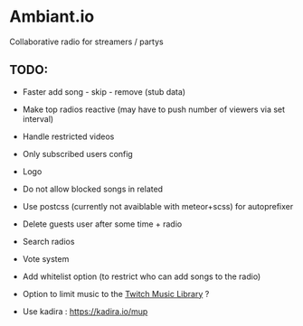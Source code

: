 # Ambiant.io
Collaborative radio for streamers / partys

## TODO:

* Faster add song - skip - remove (stub data)
* Make top radios reactive (may have to push number of viewers via set interval)
* Handle restricted videos
* Only subscribed users config
* Logo
* Do not allow blocked songs in related
* Use postcss (currently not avaiblable with meteor+scss) for autoprefixer
* Delete guests user after some time + radio
* Search radios

* Vote system
* Add whitelist option (to restrict who can add songs to the radio)
* Option to limit music to the [Twitch Music Library](http://music.twitch.tv/) ?
* Use kadira : https://kadira.io/mup
